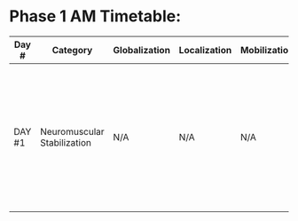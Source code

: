# Phase 1 AM Timetable:

| Day # | Category                  | Globalization | Localization | Mobilization | Activation | Realization                                                                                                                                       | Cessation |
|-------|----------------------------|---------------|--------------|--------------|------------|--------------------------------------------------------------------------------------------------------------------------------------------------|-----------|
| DAY #1 | Neuromuscular Stabilization | N/A           | N/A          | N/A          | N/A        | - 4x20 Suspension Sys Plank Tap w/ 30s rest <br> - 4x8 1-Leg Whips w/ 30s rest <br> - 1-Leg Squat w/ Medial Rotation w/ 30s rest | N/A       |
